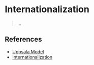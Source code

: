 # Internationalization

> ...

## References

- [Uppsala Model](https://en.wikipedia.org/wiki/Uppsala_model)
- [Internationalization](https://en.wikipedia.org/wiki/Internationalization)
